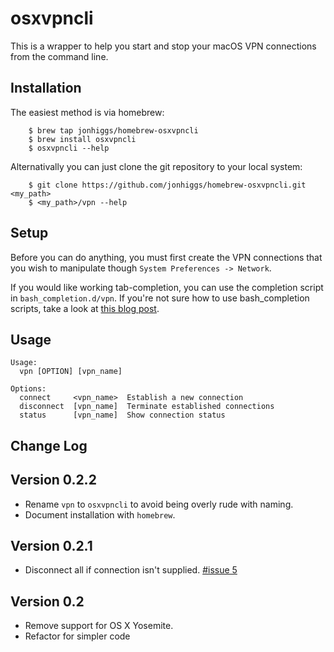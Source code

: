 # osxvpncli

This is a wrapper to help you start and stop your macOS VPN connections from the command line.

## Installation

The easiest method is via homebrew:

```ShellSession
    $ brew tap jonhiggs/homebrew-osxvpncli
    $ brew install osxvpncli
    $ osxvpncli --help
```

Alternativally you can just clone the git repository to your local system:

```ShellSession
    $ git clone https://github.com/jonhiggs/homebrew-osxvpncli.git <my_path>
    $ <my_path>/vpn --help
```

## Setup

Before you can do anything, you must first create the VPN connections that you wish to manipulate though `System Preferences -> Network`.

If you would like working tab-completion, you can use the completion script in `bash_completion.d/vpn`. If you're not sure how to use bash_completion scripts, take a look at [this blog post](http://blog.jeffterrace.com/2012/09/bash-completion-for-mac-os-x.html).

## Usage

    Usage:
      vpn [OPTION] [vpn_name]

    Options:
      connect     <vpn_name>  Establish a new connection
      disconnect  [vpn_name]  Terminate established connections
      status      [vpn_name]  Show connection status

## Change Log

## Version 0.2.2

- Rename `vpn` to `osxvpncli` to avoid being overly rude with naming.
- Document installation with `homebrew`.

## Version 0.2.1

- Disconnect all if connection isn't supplied. [#issue 5](https://github.com/jonhiggs/osxvpncli/issues/5)

## Version 0.2

- Remove support for OS X Yosemite.
- Refactor for simpler code
